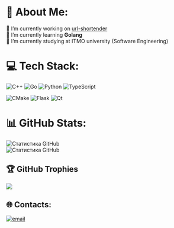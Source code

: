 # 💫 About Me:
🔭 I’m currently working on [url-shortender](https://github.com/GeorgiiChertkoev/url-shortender)<br>
🌱 I’m currently learning **Golang**<br>
🏫 I’m currently studying at ITMO university (Software Engineering)<br>


# 💻 Tech Stack:
![C++](https://img.shields.io/badge/c++-%2300599C.svg?style=for-the-badge&logo=c%2B%2B&logoColor=white) 
![Go](https://img.shields.io/badge/go-%2300ADD8.svg?style=for-the-badge&logo=go&logoColor=white) 
![Python](https://img.shields.io/badge/python-3670A0?style=for-the-badge&logo=python&logoColor=ffdd54) 
![TypeScript](https://img.shields.io/badge/typescript-%23007ACC.svg?style=for-the-badge&logo=typescript&logoColor=white) 

![CMake](https://img.shields.io/badge/CMake-%23008FBA.svg?style=for-the-badge&logo=cmake&logoColor=white)
![Flask](https://img.shields.io/badge/flask-%23000.svg?style=for-the-badge&logo=flask&logoColor=white) 
![Qt](https://img.shields.io/badge/Qt-%23217346.svg?style=for-the-badge&logo=Qt&logoColor=white) 


# 📊 GitHub Stats:

<picture>
  <source 
    srcset="https://nirzak-streak-stats.vercel.app/?user=GeorgiiChertkoev&theme=dark&hide_border=false" 
    media="(prefers-color-scheme: dark)"
  />
  <source
    srcset="https://nirzak-streak-stats.vercel.app/?user=GeorgiiChertkoev&theme=light&hide_border=false"
    media="(prefers-color-scheme: light)"
  />
  <img
    src="https://nirzak-streak-stats.vercel.app/?user=GeorgiiChertkoev&theme=dark&hide_border=false"
    alt="Статистика GitHub"
  />
</picture>
  <!-- ![](https://github-readme-stats.vercel.app/api/top-langs/?username=GeorgiiChertkoev&theme=dark&hide_border=false&include_all_commits=true&count_private=true&layout=compact) -->
<br>
<picture>
  <source 
    srcset="https://github-readme-stats.vercel.app/api/top-langs/?username=GeorgiiChertkoev&theme=dark&hide_border=false&include_all_commits=true&count_private=true&layout=compact" 
    media="(prefers-color-scheme: dark)"
  />
  <source
    srcset="https://github-readme-stats.vercel.app/api/top-langs/?username=GeorgiiChertkoev&theme=light&hide_border=false&include_all_commits=true&count_private=true&layout=compact"
    media="(prefers-color-scheme: light)"
  />
  <img
    src="https://github-readme-stats.vercel.app/api/top-langs/?username=GeorgiiChertkoev&theme=dark&hide_border=false&include_all_commits=true&count_private=true&layout=compact"
    alt="Статистика GitHub"
  />
</picture>



## 🏆 GitHub Trophies
![](https://github-profile-trophy.vercel.app/?username=GeorgiiChertkoev&theme=onedark&no-frame=false&no-bg=true&margin-w=4&rank=-?,-C)



## 🌐 Contacts:
[![email](https://img.shields.io/badge/Email-D14836?logo=gmail&logoColor=white)](mailto:chertkoevgeorgij@gmail.com) 


<!-- Proudly created with GPRM ( https://gprm.itsvg.in ) -->
